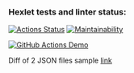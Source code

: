 ### Hexlet tests and linter status:

[![Actions Status](https://github.com/sirflyingv/frontend-project-46/workflows/hexlet-check/badge.svg)](https://github.com/sirflyingv/frontend-project-46/actions)
[![Maintainability](https://api.codeclimate.com/v1/badges/907c21406f66906d8c18/maintainability)](https://codeclimate.com/github/sirflyingv/frontend-project-46/maintainability)

[![GitHub Actions Demo](https://github.com/sirflyingv/frontend-project-46/actions/workflows/gh-actions-test.yml/badge.svg)](https://github.com/sirflyingv/frontend-project-46/actions/workflows/gh-actions-test.yml)

Diff of 2 JSON files sample [link](https://asciinema.org/a/xCQkcJKTUzYjQXw7hHAxkCUYu)

